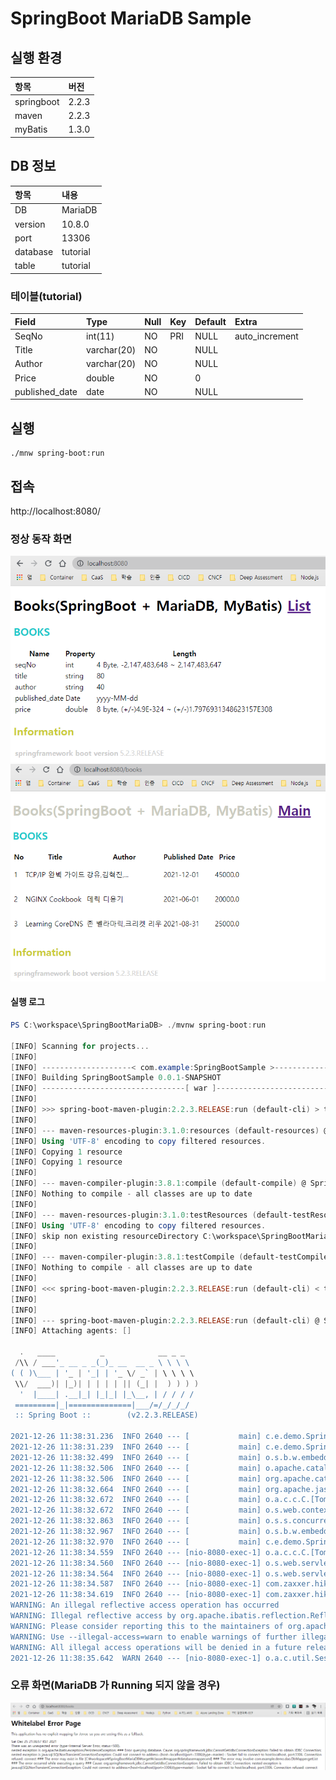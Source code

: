 ﻿# SpringBoot MariaDB Sample

## 실행 환경
| 항목 | 버전 |
|:---|:---|
| springboot | 2.2.3 |  
| maven | 2.2.3 | 
| myBatis | 1.3.0 |

## DB 정보
| 항목 | 내용 |
|:---|:---|
| DB | MariaDB |  
| version | 10.8.0 |  
| port | 13306 |  
| database | tutorial | 
| table | tutorial |

### 테이블(tutorial)
| Field | Type | Null | Key | Default | Extra  |
|:---|:---|:---|:---|:---|:---|
| SeqNo          | int(11)     | NO   | PRI | NULL | auto_increment |
| Title          | varchar(20) | NO   |     | NULL |                |
| Author         | varchar(20) | NO   |     | NULL |                |
| Price          | double      | NO   |     | 0    |                |
| published_date | date        | NO   |     | NULL |                |

## 실행
```
./mnw spring-boot:run  
```

## 접속
http://localhost:8080/

### 정상 동작 화면
![localhost-8080-books.png](./img/localhost-8080-index.png)  
![localhost-8080-books.png](./img/localhost-8080-books.png)  
#### 실행 로그
```powershell
PS C:\workspace\SpringBootMariaDB> ./mvnw spring-boot:run

[INFO] Scanning for projects...
[INFO] 
[INFO] --------------------< com.example:SpringBootSample >--------------------
[INFO] Building SpringBootSample 0.0.1-SNAPSHOT
[INFO] --------------------------------[ war ]---------------------------------
[INFO] 
[INFO] >>> spring-boot-maven-plugin:2.2.3.RELEASE:run (default-cli) > test-compile @ SpringBootSample >>>
[INFO] 
[INFO] --- maven-resources-plugin:3.1.0:resources (default-resources) @ SpringBootSample ---
[INFO] Using 'UTF-8' encoding to copy filtered resources.
[INFO] Copying 1 resource
[INFO] Copying 1 resource
[INFO]
[INFO] --- maven-compiler-plugin:3.8.1:compile (default-compile) @ SpringBootSample ---
[INFO] Nothing to compile - all classes are up to date
[INFO]
[INFO] --- maven-resources-plugin:3.1.0:testResources (default-testResources) @ SpringBootSample ---
[INFO] Using 'UTF-8' encoding to copy filtered resources.
[INFO] skip non existing resourceDirectory C:\workspace\SpringBootMariaDB\src\test\resources
[INFO]
[INFO] --- maven-compiler-plugin:3.8.1:testCompile (default-testCompile) @ SpringBootSample ---
[INFO] Nothing to compile - all classes are up to date
[INFO] 
[INFO] <<< spring-boot-maven-plugin:2.2.3.RELEASE:run (default-cli) < test-compile @ SpringBootSample <<<
[INFO]
[INFO]
[INFO] --- spring-boot-maven-plugin:2.2.3.RELEASE:run (default-cli) @ SpringBootSample ---
[INFO] Attaching agents: []

  .   ____          _            __ _ _
 /\\ / ___'_ __ _ _(_)_ __  __ _ \ \ \ \
( ( )\___ | '_ | '_| | '_ \/ _` | \ \ \ \
 \\/  ___)| |_)| | | | | || (_| |  ) ) ) )
  '  |____| .__|_| |_|_| |_\__, | / / / /
 =========|_|==============|___/=/_/_/_/
 :: Spring Boot ::        (v2.2.3.RELEASE)

2021-12-26 11:38:31.236  INFO 2640 --- [           main] c.e.demo.SpringBootSampleApplication     : Starting SpringBootSampleApplication on DESKTOP-QR555PR with PID 2640 (C:\workspace\SpringBootMariaDB\target\classes started by taeey in C:\workspace\SpringBootMariaDB)
2021-12-26 11:38:31.239  INFO 2640 --- [           main] c.e.demo.SpringBootSampleApplication     : No active profile set, falling back to default profiles: default
2021-12-26 11:38:32.499  INFO 2640 --- [           main] o.s.b.w.embedded.tomcat.TomcatWebServer  : Tomcat initialized with port(s): 8080 (http)
2021-12-26 11:38:32.506  INFO 2640 --- [           main] o.apache.catalina.core.StandardService   : Starting service [Tomcat]
2021-12-26 11:38:32.506  INFO 2640 --- [           main] org.apache.catalina.core.StandardEngine  : Starting Servlet engine: [Apache Tomcat/9.0.30]
2021-12-26 11:38:32.664  INFO 2640 --- [           main] org.apache.jasper.servlet.TldScanner     : At least one JAR was scanned for TLDs yet contained no TLDs. Enable debug logging for this logger for a complete list of JARs that were scanned but no TLDs were found in them. Skipping unneeded JARs during scanning can improve startup time and JSP compilation time.
2021-12-26 11:38:32.672  INFO 2640 --- [           main] o.a.c.c.C.[Tomcat].[localhost].[/]       : Initializing Spring embedded WebApplicationContext
2021-12-26 11:38:32.672  INFO 2640 --- [           main] o.s.web.context.ContextLoader            : Root WebApplicationContext: initialization completed in 1409 ms
2021-12-26 11:38:32.863  INFO 2640 --- [           main] o.s.s.concurrent.ThreadPoolTaskExecutor  : Initializing ExecutorService 'applicationTaskExecutor'
2021-12-26 11:38:32.967  INFO 2640 --- [           main] o.s.b.w.embedded.tomcat.TomcatWebServer  : Tomcat started on port(s): 8080 (http) with context path ''
2021-12-26 11:38:32.970  INFO 2640 --- [           main] c.e.demo.SpringBootSampleApplication     : Started SpringBootSampleApplication in 1.976 seconds (JVM running for 2.249)
2021-12-26 11:38:34.559  INFO 2640 --- [nio-8080-exec-1] o.a.c.c.C.[Tomcat].[localhost].[/]       : Initializing Spring DispatcherServlet 'dispatcherServlet'
2021-12-26 11:38:34.560  INFO 2640 --- [nio-8080-exec-1] o.s.web.servlet.DispatcherServlet        : Initializing Servlet 'dispatcherServlet'
2021-12-26 11:38:34.564  INFO 2640 --- [nio-8080-exec-1] o.s.web.servlet.DispatcherServlet        : Completed initialization in 4 ms
2021-12-26 11:38:34.587  INFO 2640 --- [nio-8080-exec-1] com.zaxxer.hikari.HikariDataSource       : HikariPool-1 - Starting...
2021-12-26 11:38:34.619  INFO 2640 --- [nio-8080-exec-1] com.zaxxer.hikari.HikariDataSource       : HikariPool-1 - Start completed.
WARNING: An illegal reflective access operation has occurred
WARNING: Illegal reflective access by org.apache.ibatis.reflection.Reflector (file:/C:/Users/taeey/.m2/repository/org/mybatis/mybatis/3.4.1/mybatis-3.4.1.jar) to method java.lang.Object.finalize()
WARNING: Please consider reporting this to the maintainers of org.apache.ibatis.reflection.Reflector
WARNING: Use --illegal-access=warn to enable warnings of further illegal reflective access operations
WARNING: All illegal access operations will be denied in a future release
2021-12-26 11:38:35.642  WARN 2640 --- [nio-8080-exec-1] o.a.c.util.SessionIdGeneratorBase        : Creation of SecureRandom instance for session ID generation using [SHA1PRNG] took [690] milliseconds.
```

### 오류 화면(MariaDB 가 Running 되지 않을 경우)
![error-connection-refused-mariadb.png](./img/error-connection-refused-mariadb.png)  